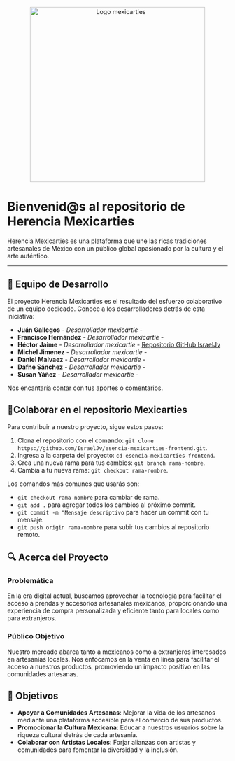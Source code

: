 <p align="center">
  <img src="https://i.imgur.com/UgUbQrL.jpg" alt="Logo mexicarties" width="400" height="auto"/>
</p>

# Bienvenid@s al repositorio de Herencia Mexicarties

Herencia Mexicarties es una plataforma que une las ricas tradiciones artesanales de México con un público global apasionado por la cultura y el arte auténtico.

---

## 🤝 Equipo de Desarrollo
El proyecto Herencia Mexicarties es el resultado del esfuerzo colaborativo de un equipo dedicado. Conoce a los desarrolladores detrás de esta iniciativa:
- **Juán Gallegos** - *Desarrollador mexicartie* - 
- **Francisco Hernández** - *Desarrollador mexicartie* -
- **Héctor Jaime** - *Desarrollador mexicartie* - [Repositorio GitHub IsraelJv](https://github.com/IsraelJv)
- **Michel Jimenez** - *Desarrollador mexicartie* - 
- **Daniel Malvaez** - *Desarrollador mexicartie* - 
- **Dafne Sánchez** - *Desarrollador mexicartie* - 
- **Susan Yáñez** - *Desarrollador mexicartie* - 

Nos encantaría contar con tus aportes o comentarios.

## 🌟Colaborar en el repositorio Mexicarties
Para contribuir a nuestro proyecto, sigue estos pasos:
1. Clona el repositorio con el comando: `git clone https://github.com/IsraelJv/esencia-mexicarties-frontend.git`.
2. Ingresa a la carpeta del proyecto: `cd esencia-mexicarties-frontend`.
3. Crea una nueva rama para tus cambios: `git branch rama-nombre`.
4. Cambia a tu nueva rama: `git checkout rama-nombre`.

Los comandos más comunes que usarás son:
- `git checkout rama-nombre` para cambiar de rama.
- `git add .` para agregar todos los cambios al próximo commit.
- `git commit -m "Mensaje descriptivo` para hacer un commit con tu mensaje.
- `git push origin rama-nombre` para subir tus cambios al repositorio remoto.

## 🔍 Acerca del Proyecto
### Problemática
En la era digital actual, buscamos aprovechar la tecnología para facilitar el acceso a prendas y accesorios artesanales mexicanos, proporcionando una experiencia de compra personalizada y eficiente tanto para locales como para extranjeros.
### Público Objetivo
Nuestro mercado abarca tanto a mexicanos como a extranjeros interesados en artesanías locales. Nos enfocamos en la venta en línea para facilitar el acceso a nuestros productos, promoviendo un impacto positivo en las comunidades artesanas.

## 🎯 Objetivos
- **Apoyar a Comunidades Artesanas**: Mejorar la vida de los artesanos mediante una plataforma accesible para el comercio de sus productos.
- **Promocionar la Cultura Mexicana**: Educar a nuestros usuarios sobre la riqueza cultural detrás de cada artesanía.
- **Colaborar con Artistas Locales**: Forjar alianzas con artistas y comunidades para fomentar la diversidad y la inclusión.
